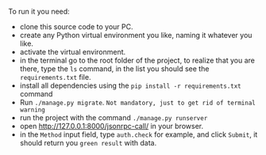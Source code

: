 To run it you need:

- clone this source code to your PC. 
- create any Python virtual environment you like, naming it whatever you like. 
- activate the virtual environment. 
- in the terminal go to the root folder of the project, to realize that you are there, type the `ls` command, in the list you should see the `requirements.txt` file. 
- install all dependencies using the `pip install -r requirements.txt` command 
- Run `./manage.py migrate`. `Not mandatory, just to get rid of terminal warning`
- run the project with the command `./manage.py runserver` 
- open http://127.0.0.1:8000/jsonrpc-call/ in your browser.
- in the `Method` input field, type `auth.check` for example, and click `Submit`, it should return you `green result` with data.
